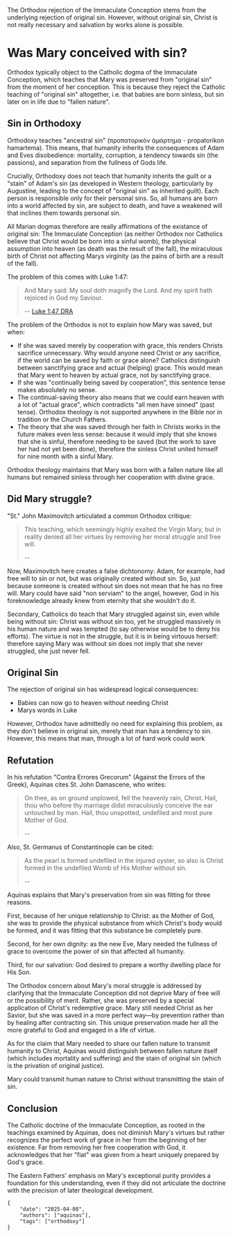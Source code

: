 The Orthodox rejection of the Immaculate Conception stems from
the underlying rejection of original sin. However, without 
original sin, Christ is not really necessary and salvation 
by works alone is possible.

# Was Mary conceived with sin?

Orthodox typically object to the Catholic dogma of the Immaculate 
Conception, which teaches that Mary was preserved from "original 
sin" from the moment of her conception. This is because they 
reject the Catholic teaching of "original sin" altogether, i.e. 
that babies are born sinless, but sin later on in life due 
to "fallen nature".

## Sin in Orthodoxy

Orthodoxy teaches "ancestral sin" (προπατορικὸν ἁμάρτημα - 
propatorikon hamartema). This means, that humanity inherits the 
consequences of Adam and Eves disobedience: mortality, corruption, 
a tendency towards sin (the passions), and separation from the 
fullness of Gods life.

Crucially, Orthodoxy does not teach that humanity inherits the guilt or 
a "stain" of Adam's sin (as developed in Western theology, particularly 
by Augustine, leading to the concept of "original sin" as inherited guilt). 
Each person is responsible only for their personal sins. So, all humans 
are born into a world affected by sin, are subject to death, and have 
a weakened will that inclines them towards personal sin.

All Marian dogmas therefore are really affirmations of the existance
of original sin: The Immaculate Conception (as neither Orthodox nor 
Catholics believe that Christ would be born into a sinful womb), the
physical assumption into heaven (as death was the result of the fall),
the miraculous birth of Christ not affecting Marys virginity (as the 
pains of birth are a result of the fall).

The problem of this comes with Luke 1:47:

> And Mary said: My soul doth magnify the Lord. And my spirit hath 
> rejoiced in God my Saviour.
>
> -- [Luke 1:47 DRA](https://www.drbo.org/cgi-bin/d?b=drb&bk=49&ch=1&l=47#x)

The problem of the Orthodox is not to explain how Mary was saved, but when:

- If she was saved merely by cooperation with grace, this renders Christs sacrifice unnecessary. Why would anyone need Christ or any sacrifice, if the world can be saved by faith or grace alone? Catholics distinguish between sanctifying grace and actual (helping) grace. This would mean that Mary went to heaven by actual grace, not by sanctifying grace.
- If she was "continually being saved by cooperation", this sentence tense makes absolutely no sense. 
- The continual-saving theory also means that we could earn heaven with a lot of "actual grace", which contradicts "all men have sinned" (past tense). Orthodox theology is not supported anywhere in the Bible nor in tradition or the Church Fathers.
- The theory that she was saved through her faith in Christs works in the future makes even less sense: because it would imply that she knows that she is sinful, therefore needing to be saved (but the work to save her had not yet been done), therefore the sinless Christ united himself for nine month with a sinful Mary.

Orthodox theology maintains that Mary was born with a fallen nature 
like all humans but remained sinless through her cooperation with 
divine grace.

## Did Mary struggle?

"St." John Maximovitch articulated a common Orthodox critique: 

> This teaching, which seemingly highly exalted the Virgin Mary, 
> but in reality denied all her virtues by removing her moral struggle 
> and free will.
>
> -- []()

Now, Maximovitch here creates a false dichtonomy: Adam, for example, 
had free will to sin or not, but was originally created without sin. 
So, just because someone is created without sin does not mean that he 
has no free will. Mary could have said "non serviam" to the angel, 
however, God in his foreknowledge already knew from eternity that 
she wouldn't do it.

Secondary, Catholics do teach that Mary struggled against sin, even while
being without sin: Christ was without sin too, yet he struggled massively 
in his human nature and was tempted (to say otherwise would be to deny his 
efforts). The virtue is not in the struggle, but it is in being virtouus 
herself: therefore saying Mary was without sin does not imply that she 
never struggled, she just never fell.

## Original Sin

The rejection of original sin has widespread logical consequences:

- Babies can now go to heaven without needing Christ
- Marys words in Luke 

However, Orthodox have admittedly no need for explaining this problem, as
they don't believe in original sin, merely that man has a tendency to sin.
However, this means that man, through a lot of hard work could work 

## Refutation

In his refutation "Contra Errores Grecorum" (Against the Errors of the Greek), 
Aquinas cites St. John Damascene, who writes:

> On thee, as on ground unplowed, fell the heavenly rain, Christ. Hail, thou 
> who before thy marriage didst miraculously conceive the ear untouched by man. 
> Hail, thou unspotted, undefiled and most pure Mother of God.
>
> -- []()

Also, St. Germanus of Constantinople can be cited:

> As the pearl is formed undefiled in the injured oyster, so also 
> is Christ formed in the undefiled Womb of His Mother without sin.
>
> -- []()

Aquinas explains that Mary's preservation from sin was fitting for three reasons. 

First, because of her unique relationship to Christ: as the Mother of God, 
she was to provide the physical substance from which Christ's body would be 
formed, and it was fitting that this substance be completely pure. 

Second, for her own dignity: as the new Eve, Mary needed the fullness of grace 
to overcome the power of sin that affected all humanity. 

Third, for our salvation: God desired to prepare a worthy dwelling place for His Son.

The Orthodox concern about Mary's moral struggle is addressed by clarifying that 
the Immaculate Conception did not deprive Mary of free will or the possibility of merit. 
Rather, she was preserved by a special application of Christ's redemptive grace. 
Mary still needed Christ as her Savior, but she was saved in a more perfect way—by 
prevention rather than by healing after contracting sin. This unique preservation 
made her all the more grateful to God and engaged in a life of virtue.

As for the claim that Mary needed to share our fallen nature to transmit humanity 
to Christ, Aquinas would distinguish between fallen nature itself (which includes 
mortality and suffering) and the stain of original sin (which is the privation of 
original justice). 

Mary could transmit human nature to Christ without transmitting the stain of sin.

## Conclusion

The Catholic doctrine of the Immaculate Conception, as rooted in the teachings 
examined by Aquinas, does not diminish Mary's virtues but rather recognizes the 
perfect work of grace in her from the beginning of her existence. Far from 
removing her free cooperation with God, it acknowledges that her "fiat" was given 
from a heart uniquely prepared by God's grace. 

The Eastern Fathers' emphasis on Mary's exceptional purity provides a foundation 
for this understanding, even if they did not articulate the doctrine with the 
precision of later theological development.

```
{
    "date": "2025-04-08",
    "authors": ["aquinas"],
    "tags": ["orthodoxy"]
}
```